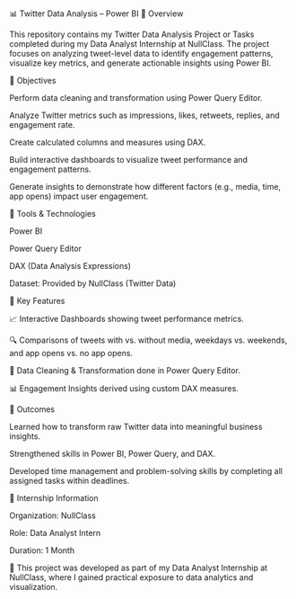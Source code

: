 📊 Twitter Data Analysis – Power BI
🔹 Overview

This repository contains my Twitter Data Analysis Project or Tasks completed during my Data Analyst Internship at NullClass. The project focuses on analyzing tweet-level data to identify engagement patterns, visualize key metrics, and generate actionable insights using Power BI.


🔹 Objectives

Perform data cleaning and transformation using Power Query Editor.

Analyze Twitter metrics such as impressions, likes, retweets, replies, and engagement rate.

Create calculated columns and measures using DAX.

Build interactive dashboards to visualize tweet performance and engagement patterns.

Generate insights to demonstrate how different factors (e.g., media, time, app opens) impact user engagement.


🔹 Tools & Technologies

Power BI

Power Query Editor

DAX (Data Analysis Expressions)

Dataset: Provided by NullClass (Twitter Data)


🔹 Key Features

📈 Interactive Dashboards showing tweet performance metrics.

🔍 Comparisons of tweets with vs. without media, weekdays vs. weekends, and app opens vs. no app opens.

🧹 Data Cleaning & Transformation done in Power Query Editor.

📊 Engagement Insights derived using custom DAX measures.



🔹 Outcomes

Learned how to transform raw Twitter data into meaningful business insights.

Strengthened skills in Power BI, Power Query, and DAX.

Developed time management and problem-solving skills by completing all assigned tasks within deadlines.


🔹 Internship Information

Organization: NullClass

Role: Data Analyst Intern

Duration: 1 Month

📌 This project was developed as part of my Data Analyst Internship at NullClass, where I gained practical exposure to data analytics and visualization.

